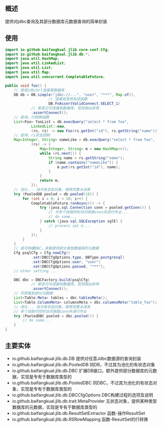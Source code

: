 ## 概述

提供对jdbc查询及其部分数据库元数据查询的简单封装

## 使用

```java
import io.github.baifangkual.jlib.core.conf.Cfg;
import io.github.baifangkual.jlib.db.*;
import java.util.HashMap;
import java.util.LinkedList;
import java.util.List;
import java.util.Map;
import java.util.concurrent.CompletableFuture;

public void foo() {
    // 使用jdbcUrl连接某数据库
    DB db = DB.simple("jdbc://...", "user", "***", Map.of(),
                    // 连接有效性校验函数
                    DB.FnAssertValidConnect.SELECT_1)
            // 断言已可连接到数据库，否则抛出异常
            .assertConnect();
    // 查询，行转换函数
    List<Foo> fooList = db.execQuery("select * from foo",
            LinkedList::new,
            (rn, rs) -> new Foo(rs.getInt("id"), rs.getString("name")));
    // 查询，rs完全控制
    Map<Integer, String> nameLike = db.execQuery("select * from foo",
            (rs) -> {
                Map<Integer, String> m = new HashMap<>();
                while (rs.next()) {
                    String name = rs.getString("name");
                    if (name.contains("nameLike")) {
                        m.put(rs.getInt("id"), name);
                    }
                }
                return m;
            });
    // 池化... 池为有状态对象，使用完需关闭其
    try (PooledDB pooled = db.pooled(10)) {
        for (int i = 0; i < 10; i++) {
            CompletableFuture.runAsync(() -> {
                try (java.sql.Connection conn = pooled.getConn()) {
                    // 可多个线程同时访问获取conn并进行作业...
                    // do some...
                } catch (java.sql.SQLException sqlE) {
                    // process sql e...
                }
            });
        }
    }
    // 或可构建DBC，其能提供部分类型数据库的元数据
    Cfg psqlCfg = Cfg.newCfg()
            .set(DBCCfgOptions.type, DBType.postgresql)
            .set(DBCCfgOptions.user, "user")
            .set(DBCCfgOptions.passwd, "***");
    // other setting ...

    DBC dbc = DBCFactory.build(psqlCfg)
            // 断言已可连接到数据库，否则抛出异常
            .assertConnect();
    // 可获取到部分元数据
    List<Table.Meta> tables = dbc.tablesMeta();
    List<Table.ColumnMeta> columnsMeta = dbc.columnsMeta("table_foo");
    // 池化... 池为有状态对象，使用完需关闭其
    // 多个线程可同时访问获取conn并进行作业
    try (PooledDBC pooled = dbc.pooled()) {
        // do some...
    }
}
```

## 主要实体

* io.github.baifangkual.jlib.db.DB 提供对任意Jdbc数据源的查询封装
* io.github.baifangkual.jlib.db.PooledDB 同DB，不过其为池化的有状态对象
* io.github.baifangkual.jlib.db.DBC 扩展DB接口，额外提供部分数据库的元数据，实现是专有于数据库类型的
* io.github.baifangkual.jlib.db.PooledDBC 同DBC，不过其为池化的有状态对象，实现是专有于数据库类型的
* io.github.baifangkual.jlib.db.DBCCfgOptions DBC构建过程的选项及说明
* io.github.baifangkual.jlib.db.trait.MetaProvider 无状态对象，提供某种类型数据库的元数据，实现是专有于数据库类型的
* io.github.baifangkual.jlib.db.ResultSetExtractor 函数-操作ResultSet
* io.github.baifangkual.jlib.db.RSRowMapping 函数-ResultSet的行转换